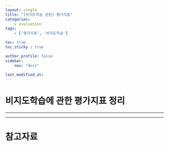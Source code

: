 ```yaml
---
layout: single
title: "[비지도학습 관련] 평가지표"
categories:	
    - evaluation
tags:
    - ['평가지표', '비지도학습']

toc: true
toc_sticky : true

author_profile: false
sidebar:
    nav: "docs"

last_modified_at:
---
```



# 비지도학습에 관한 평가지표 정리
----


----

# 참고자료







